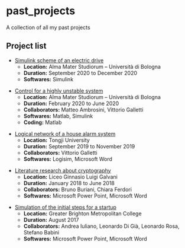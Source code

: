 # past_projects
A collection of all my past projects

## Project list

- [Simulink scheme of an electric drive](./2020_12_Electric_drive_Simulink)  
    + **Location:** Alma Mater Studiorum – Università di Bologna  
    + **Duration:** September 2020 to December 2020  
    + **Softwares:** Simulink    

+ [Control for a highly unstable system](./2020-06_Stabilizing_system_control)  
    + **Location:** Alma Mater Studiorum – Università di Bologna  
    + **Duration:** February 2020 to June 2020  
    + **Collaborators:** Matteo Ambrosini, Vittorio Galletti  
    + **Softwares:** Matlab, Simulink  
    + **Coding:** Matlab  

- [Logical network of a house alarm system](./2019-11_House_alarm_network)  
    - **Location:** Tongji University
    - **Duration:** September 2019 to November 2019    
    - **Collaborators:** Vittorio Galletti  
    - **Softwares:** Logisim, Microsoft Word  

+ [Literature research about cryptography](./2018-06_Cryptography_literature_review)
    + **Location:** Liceo Ginnasio Luigi Galvani  
    + **Duration:** January 2018 to June 2018  
    + **Collaborators:** Bruno Buriani, Chiara Ferdori  
    + **Softwares:** Microsoft Power Point, Microsoft Word  

- [Simulation of the initial steps for a startup](./2017-08_Startup_simulation)
    - **Location:** Greater Brighton Metropolitan College
    - **Duration:** August 2017
    - **Collaborators:** Andrea Iuliano, Leonardo Di Già, Leonardo Rosa, Stefano Babini
    - **Softwares:** Microsoft Power Point, Microsoft Word

